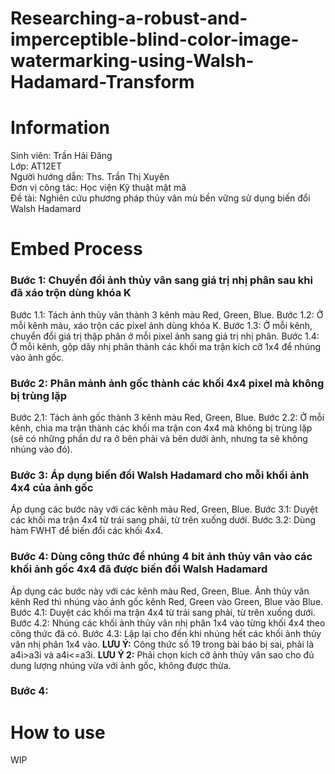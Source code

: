 # Researching-a-robust-and-imperceptible-blind-color-image-watermarking-using-Walsh-Hadamard-Transform

# Information
Sinh viên: Trần Hải Đăng  		
Lớp: AT12ET  
Người hướng dẫn: Ths. Trần Thị Xuyên  
Đơn vị công tác: Học viện Kỹ thuật mật mã  
Đề tài: Nghiên cứu phương pháp thủy vân mù bền vững sử dụng biến đổi Walsh Hadamard  

# Embed Process
### Bước 1: Chuyển đổi ảnh thủy vân sang giá trị nhị phân sau khi đã xáo trộn dùng khóa K
Bước 1.1: Tách ảnh thủy vân thành 3 kênh màu Red, Green, Blue.
Bước 1.2: Ở mỗi kênh màu, xáo trộn các pixel ảnh dùng khóa K.
Bước 1.3: Ở mỗi kênh, chuyển đổi giá trị thập phân ở mỗi pixel ảnh sang giá trị nhị phân.
Bước 1.4: Ở mỗi kênh, gộp dãy nhị phân thành các khối ma trận kích cỡ 1x4 để nhúng vào ảnh gốc.

### Bước 2: Phân mảnh ảnh gốc thành các khối 4x4 pixel mà không bị trùng lặp
Bước 2.1: Tách ảnh gốc thành 3 kênh màu Red, Green, Blue.
Bước 2.2: Ở mỗi kênh, chia ma trận thành các khối ma trận con 4x4 mà không bị trùng lặp (sẽ có những phần dư ra ở bên phải và bên dưới ảnh, nhưng ta sẽ không nhúng vào đó).

### Bước 3: Áp dụng biến đổi Walsh Hadamard cho mỗi khối ảnh 4x4 của ảnh gốc
Áp dụng các bước này với các kênh màu Red, Green, Blue.
Bước 3.1: Duyệt các khối ma trận 4x4 từ trái sang phải, từ trên xuống dưới.
Bước 3.2: Dùng hàm FWHT để biến đổi các khối 4x4.

### Bước 4: Dùng công thức để nhúng 4 bit ảnh thủy vân vào các khối ảnh gốc 4x4 đã được biến đổi Walsh Hadamard
Áp dụng các bước này với các kênh màu Red, Green, Blue. Ảnh thủy vân kênh Red thì nhúng vào ảnh gốc kênh Red, Green vào Green, Blue vào Blue.
Bước 4.1: Duyệt các khối ma trận 4x4 từ trái sang phải, từ trên xuống dưới.
Bước 4.2: Nhúng các khối ảnh thủy vân nhị phân 1x4 vào từng khối 4x4 theo công thức đã có.
Bước 4.3: Lặp lại cho đến khi nhúng hết các khối ảnh thủy vân nhị phân 1x4 vào.
**LƯU Ý:** Công thức số 19 trong bài báo bị sai, phải là a4i>a3i và a4i<=a3i.
**LƯU Ý 2:** Phải chọn kích cỡ ảnh thủy vân sao cho đủ dung lượng nhúng vừa với ảnh gốc, không được thừa.

### Bước 4: 
# How to use
WIP

<!--stackedit_data:
eyJoaXN0b3J5IjpbLTc5MTY2NDM4MCwtMjAyMTY0NDY2NiwxNz
A5NjE3OTQxLDE0MDU3MzYyNThdfQ==
-->